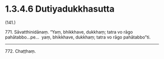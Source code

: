 # 1.3.4.6 Dutiyadukkhasutta

(141.)

771\. Sāvatthinidānaṃ. “Yaṃ, bhikkhave, dukkhaṃ; tatra vo rāgo pahātabbo…pe…  yaṃ, bhikkhave, dukkhaṃ; tatra vo rāgo pahātabbo”ti.

---

772\. Chaṭṭhaṃ.
